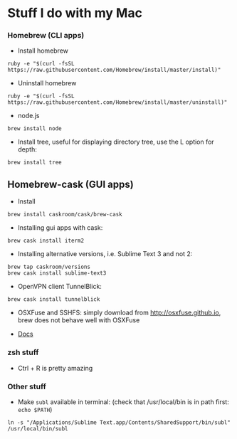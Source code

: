 # Stuff I do with my Mac
### Homebrew (CLI apps)
* Install homebrew
```
ruby -e "$(curl -fsSL https://raw.githubusercontent.com/Homebrew/install/master/install)"
```
* Uninstall homebrew
```
ruby -e "$(curl -fsSL https://raw.githubusercontent.com/Homebrew/install/master/uninstall)"
```
* node.js
```
brew install node
```

* Install tree, useful for displaying directory tree, use the L option for depth:
```
brew install tree
```

## Homebrew-cask (GUI apps)
* Install
```
brew install caskroom/cask/brew-cask
```
* Installing gui apps with cask:
```
brew cask install iterm2
```
* Installing alternative versions, i.e. Sublime Text 3 and not 2:
```
brew tap caskroom/versions
brew cask install sublime-text3
```

* OpenVPN client TunnelBlick:
```
brew cask install tunnelblick
```


* OSXFuse and SSHFS: simply download from http://osxfuse.github.io, brew does not behave well with OSXFuse


* [Docs](https://github.com/caskroom/homebrew-cask/blob/master/USAGE.md)

### zsh stuff
* Ctrl + R is pretty amazing

### Other stuff
* Make <code>subl</code> available in terminal: (check that /usr/local/bin is in path first: <code>echo $PATH</code>)
```
ln -s "/Applications/Sublime Text.app/Contents/SharedSupport/bin/subl" /usr/local/bin/subl
```



